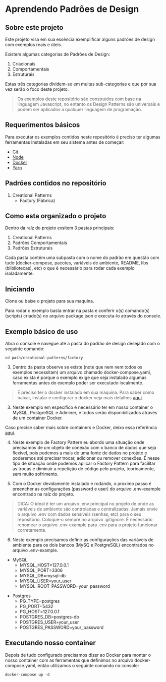 # Aprendendo Padrões de Design

## Sobre este projeto

Este projeto visa em sua essência exemplificar alguns padrões de design com exemplos reais e úteis.

Existem algumas categorias de Padrões de Design:

1. Criacionais
2. Comportamentais
3. Estruturais

Estas três categorias dividem-se em muitas sub-categorias e que por sua vez serão o foco deste projeto.

> Os exemplos deste repositório são construidos com base na linguagem Javascript, no entanto os Design Patterns são universais e podem ser aplicados a qualquer linguagem de programação.

## Requerimentos básicos

Para executar os exemplos contidos neste repositório é preciso ter algumas ferramentas instaladas em seu sistema antes de começar:

- [Git](https://www.atlassian.com/br/git/tutorials/install-git)
- [Node](https://nodejs.org/en/download)
- [Docker](https://docs.docker.com/get-docker)
- [Yarn](https://classic.yarnpkg.com/en/docs/install#windows-stable)

## Padrões contidos no repositório

1. Creational Patterns
   - Factory (Fábrica)

## Como esta organizado o projeto

Dentro da raíz do projeto exsitem 3 pastas principais:

1. Creational Patterns
2. Padrões Comportamentais
3. Padrões Estruturais

Cada pasta contém uma subpasta com o nome do padrão em questão com tudo (docker-compose, pacotes, variáveis de ambiente, README, libs (blibliotecas), etc) o que é necessário para rodar cada exemplo isoladamente.

## Iniciando

Clone ou baixe o projeto para sua maquina.

Para rodar o exemplo basta entrar na pasta e conferir o(s) comando(s) (scripts) criado(s) no arquivo package.json e executa-lo através do console.

## Exemplo básico de uso

Abra o console e navegue até a pasta do padrão de design desejado com o seguinte comando:

`cd path/creational-patterns/factory`

3. Dentro da pasta observe se existe (note que nem nem todos os exemplos necessitam) um arquivo chamado docker-compose.yaml, caso exista é porque o exemplo exige que seja instalado algumas ferramentas antes do exemplo poder ser executado localmente.

> É preciso ter o docker instalado em sua maquina.
> Para saber como baixar, instalar e configurar o docker veja mais detalhes [aqui](https://docs.docker.com/get-docker).

3. Neste exemplo em específico é necessário ter em nosso container o MySQL, PostgreSQL e Adminer, e todos serão disponibilizados através de um container Docker.

Caso precise saber mais sobre containers e Docker, deixo essa referência [aqui](https://www.meupositivo.com.br/panoramapositivo/container-docker).

4. Neste exemplo de Factory Pattern eu abordo uma situação onde precisamos de um objeto de conexão com o banco de dados que seja flexível, pois podemos a mais de uma fonte de dados no projeto e poderemos até precisar trocar, adicionar ou remover conexões. É nesse tipo de situação onde podemos aplicar o Factory Pattern para facilitar as trocas e diminuir a repetição de código pelo projeto, teoricamente, sem muito sofrimento.

5. Com o Docker devidamente instalado e rodando, o proximo passo é preencher as configurações (password e user) do arquivo .env-example encontrado na raíz do projeto.

> DICA: O ideal é ter um arquivo .env principal no projeto de onde as variáveis de ambiente são controladas e centralizadas. Jamais envie o arquivo .env com dados sensíveis (senhas, etc) para o seu repositório. Coloque-o sempre no arquivo .gitignore. É necessario renomear o arquivo .env-example para .env para o projeto funcionar corretamente.

6. Neste exemplo precisamos definir as configurações das variáveis de ambiente para os dois bancos (MySQ e PostgreSQL) encontrados no arquivo .env-example.

- MySQL
  - MYSQL_HOST=127.0.0.1
  - MYSQL_PORT=3306
  - MYSQL_DB=mysql-db
  - MYSQL_USER=your_user
  - MYSQL_ROOT_PASSWORD=your_password

* Postgres
  - PG_TYPE=postgres
  - PG_PORT=5432
  - PG_HOST=127.0.0.1
  - POSTGRES_DB=postgres-db
  - POSTGRES_USER=your_user
  - POSTGRES_PASSWORD=your_password

## Executando nosso container

Depois de tudo configurado precisamos dizer ao Docker para montar o nosso container com as ferramentas que definimos no arquivo docker-compose.yaml, então utilizamos o seguinte comando no console:

`docker-compose up -d`
